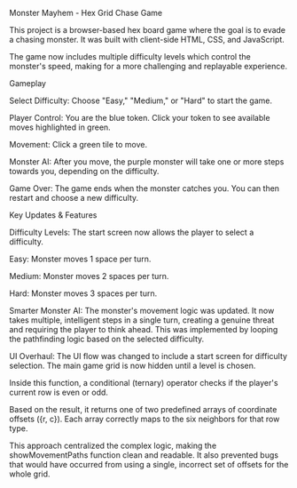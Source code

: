 Monster Mayhem - Hex Grid Chase Game

This project is a browser-based hex board game where the goal is to evade a chasing monster. It was built with client-side HTML, CSS, and JavaScript.

The game now includes multiple difficulty levels which control the monster's speed, making for a more challenging and replayable experience.

Gameplay

Select Difficulty: Choose "Easy," "Medium," or "Hard" to start the game.

Player Control: You are the blue token. Click your token to see available moves highlighted in green.

Movement: Click a green tile to move.

Monster AI: After you move, the purple monster will take one or more steps towards you, depending on the difficulty.

Game Over: The game ends when the monster catches you. You can then restart and choose a new difficulty.

Key Updates & Features

Difficulty Levels: The start screen now allows the player to select a difficulty.

Easy: Monster moves 1 space per turn.

Medium: Monster moves 2 spaces per turn.

Hard: Monster moves 3 spaces per turn.

Smarter Monster AI: The monster's movement logic was updated. It now takes multiple, intelligent steps in a single turn, creating a genuine threat and requiring the player to think ahead. This was implemented by looping the pathfinding logic based on the selected difficulty.

UI Overhaul: The UI flow was changed to include a start screen for difficulty selection. The main game grid is now hidden until a level is chosen.

Inside this function, a conditional (ternary) operator checks if the player's current row is even or odd.

Based on the result, it returns one of two predefined arrays of coordinate offsets ({r, c}). Each array correctly maps to the six neighbors for that row type.

This approach centralized the complex logic, making the showMovementPaths function clean and readable. It also prevented bugs that would have occurred from using a single, incorrect set of offsets for the whole grid.
